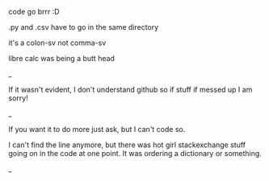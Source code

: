 code go brrr :D

.py and .csv have to go in the same directory

it's a colon-sv not comma-sv

  libre calc was being a butt head

_

If it wasn't evident, I don't understand github so if stuff if messed up I am sorry!

_

If you want it to do more just ask, but I can't code so.

I can't find the line anymore, but there was hot girl stackexchange stuff going on in the code at one point.
It was ordering a dictionary or something.

_
